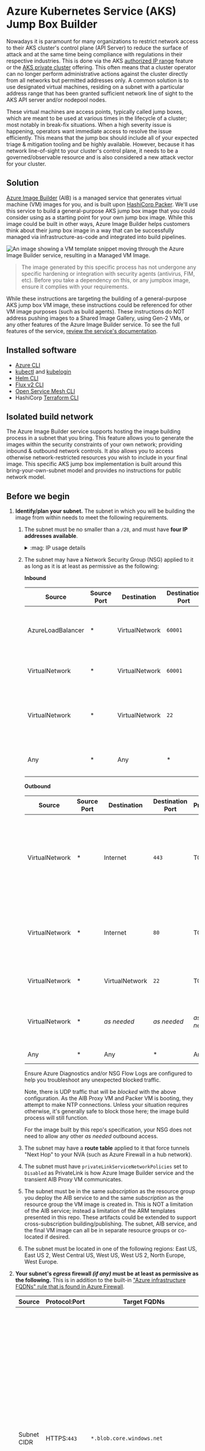 # Azure Kubernetes Service (AKS) Jump Box Builder

Nowadays it is paramount for many organizations to restrict network access to their AKS cluster's control plane (API Server) to reduce the surface of attack and at the same time being compliance with regulations in their respective industries. This is done via the AKS [authorized IP range](https://docs.microsoft.com/azure/aks/api-server-authorized-ip-ranges) feature or the [AKS private cluster](https://docs.microsoft.com/azure/aks/private-clusters) offering. This often means that a cluster operator can no longer perform administrative actions against the cluster directly from all networks but permitted addresses only. A common solution is to use designated virtual machines, residing on a subnet with a particular address range that has been granted sufficient network line of sight to the AKS API server and/or nodepool nodes.

These virtual machines are access points, typically called jump boxes, which are meant to be used at various times in the lifecycle of a cluster; most notably in break-fix situations. When a high severity issue is happening, operators want immediate access to resolve the issue efficiently. This means that the jump box should include all of your expected triage & mitigation tooling and be highly available. However, because it has network line-of-sight to your cluster's control plane, it needs to be a governed/observable resource and is also considered a new attack vector for your cluster.

## Solution

[Azure Image Builder](https://docs.microsoft.com/azure/virtual-machines/image-builder-overview) (AIB) is a managed service that generates virtual machine (VM) images for you, and is built upon [HashiCorp Packer](https://www.packer.io). We'll use this service to build a general-purpose AKS jump box image that you could consider using as a starting point for your own jump box image. While this image could be built in other ways, Azure Image Builder helps customers think about their jump box image in a way that can be successfully managed via infrastructure-as-code and integrated into build pipelines.

![An image showing a VM template snippet moving through the Azure Image Builder service, resulting in a Managed VM Image.](./image-builder-process.png)

> The image generated by this specific process has not undergone any specific hardening or integration with security agents (antivirus, FIM, etc). Before you take a dependency on this, or any jumpbox image, ensure it complies with your requirements.

While these instructions are targeting the building of a general-purpose AKS jump box VM image, these instructions could be referenced for other VM image purposes (such as build agents). These instructions do NOT address pushing images to a Shared Image Gallery, using Gen-2 VMs, or any other features of the Azure Image Builder service. To see the full features of the service, [review the service's documentation](https://docs.microsoft.com/azure/virtual-machines/image-builder-overview).

## Installed software

* [Azure CLI](https://docs.microsoft.com/cli/azure/what-is-azure-cli)
* [kubectl](https://kubernetes.io/docs/reference/kubectl/overview/) and [kubelogin](https://github.com/Azure/kubelogin)
* [Helm CLI](https://helm.sh)
* [Flux v2 CLI](https://fluxcd.io)
* [Open Service Mesh CLI](https://openservicemesh.io)
* HashiCorp [Terraform CLI](https://www.terraform.io)

## Isolated build network

The Azure Image Builder service supports hosting the image building process in a subnet that you bring. This feature allows you to generate the images within the security constraints of your own network; providing inbound & outbound network controls. It also allows you to access otherwise network-restricted resources you wish to include in your final image. This specific AKS jump box implementation is built around this bring-your-own-subnet model and provides no instructions for public network model.

## Before we begin

1. **Identify/plan your subnet.** The subnet in which you will be building the image from within needs to meet the following requirements.
   1. The subnet must be no smaller than a `/28`, and must have **four IP addresses available**.

      <details>
      <summary>:mag: IP usage details</summary>

      * Azure Load Balancer (Internal/Standard)
      * NIC attached to the AIB Proxy VM (Orchestrates the building of the image.)
      * NIC for PrivateLink (Allows connectivity between the AIB Service and the AIB Proxy VM.)
      * NIC attached to the Packer VM (Used to build the final image.)
      </details>

   1. The subnet may have a Network Security Group (NSG) applied to it as long as it is at least as permissive as the following:

        **Inbound**

        | Source            | Source Port | Destination    | Destination Port | Protocol | Action | Reason                                                                     |
        |-------------------|-------------|----------------|------------------|----------|--------|----------------------------------------------------------------------------|
        | AzureLoadBalancer | *           | VirtualNetwork | `60001`          | TCP      | Allow  | LoadBalancer Health Probe to AIB Proxy VM (`60001` is SSH on the Proxy VM) |
        | VirtualNetwork    | *           | VirtualNetwork | `60001`          | TCP      | Allow  | From AIB PrivateLink IP to AIB Proxy VM                                    |
        | VirtualNetwork    | *           | VirtualNetwork | `22`             | TCP      | Allow  | For Packer VM to receive an SSH connection from the AIB Proxy VM           |
        | Any               | *           | Any            | *                | Any      | Deny   | Block all other inbound traffic                                            |

        **Outbound**

        | Source         | Source Port | Destination    | Destination Port | Protocol    | Action | Reason                           |
        |----------------|-------------|----------------|------------------|-------------|--------|----------------------------------|
        | VirtualNetwork | *           | Internet       | `443`            | TCP         | Allow  | For AIB Proxy VM to communicate to Azure Management APIs & Azure Storage (for logs and VHD image). And for Packer VM to install tooling. This traffic can be optionally restricted further in your egress firewall solution.  |
        | VirtualNetwork | *           | Internet       | `80`             | TCP         | Allow  | For Packer VM to handle apt-get update/upgrade/install requests. This traffic can be optionally restricted further in your egress firewall solution. |
        | VirtualNetwork | *           | VirtualNetwork | `22`             | TCP         | Allow  | For AIB Proxy VM to connect to Packer VM via SSH to initiate image build. |
        | VirtualNetwork | *           | _as needed_    | _as needed_      | _as needed_ | Allow  | For Packer VM to access any additional resources your Packer specification uses as part of the build process |
        | Any            | *           | Any            | *                | Any         | Deny   | Block all other outbound traffic |

        Ensure Azure Diagnostics and/or NSG Flow Logs are configured to help you troubleshoot any unexpected blocked traffic.

        Note, there is UDP traffic that will be _blocked_ with the above configuration. As the AIB Proxy VM and Packer VM is booting, they attempt to make NTP connections. Unless your situation requires otherwise, it's generally safe to block those here; the image build process will still function.

        For the image built by this repo's specification, your NSG does not need to allow any other _as needed_ outbound access.

   1. The subnet may have a **route table** applied to it that force tunnels "Next Hop" to your NVA (such as Azure Firewall in a hub network).
   1. The subnet must have `privateLinkServiceNetworkPolicies` set to `Disabled` as PrivateLink is how Azure Image Builder service and the transient AIB Proxy VM communicates.
   1. The subnet must be in the same _subscription_ as the resource group you deploy the AIB service to and the same _subscription_ as the resource group the VM image is created in. This is NOT a limitation of the AIB service; instead a limitation of the ARM templates presented in this repo. These artifacts could be extended to support cross-subscription building/publishing. The subnet, AIB service, and the final VM image can all be in separate resource groups or co-located if desired.
   1. The subnet must be located in one of the following regions: East US, East US 2, West Central US, West US, West US 2, North Europe, West Europe.
1. **Your subnet's _egress_ firewall _(if any)_ must be at least as permissive as the following.** This is in addition to the built-in ["Azure infrastructure FQDNs" rule that is found in Azure Firewall](https://docs.microsoft.com/azure/firewall/infrastructure-fqdns).

    | Source      | Protocol:Port | Target FQDNs                         | Reason  |
    |-------------|---------------|--------------------------------------|---------|
    | Subnet CIDR | HTTPS:`443`   | `*.blob.core.windows.net`            | AIB will dynamically create a blob storage account when an image is being built. The AIB operation logs will be stored in that storage account. Along with other transient runtime usage, and the final image will be staged in there as well. It's not possible to know the name of this storage account ahead of time to make this rule more specific. |
    | Subnet CIDR | HTTPS:`443`   | `management.azure.com`               | Allows AIB VMs to communicate with Azure Management APIs |
    | Subnet CIDR | HTTP:`80`     | `azure.archive.ubuntu.com`           | Allows Packer VM to run apt-get commands      |
    | Subnet CIDR | HTTP:`80`     | `archive.ubuntu.com`                 | Allows Packer VM to run apt-get commands      |
    | Subnet CIDR | HTTP:`80`<br>HTTPS:`443` | `packages.microsoft.com`  | Allows Packer VM to run apt-get commands      |
    | Subnet CIDR | HTTP:`80`     | `security.ubuntu.com`                | Allows Packer VM to run apt-get commands      |
    | Subnet CIDR | HTTPS:`443`   | `azurecliprod.blob.core.windows.net` | Allows Packer VM to get az cli install script |
    | Subnet CIDR | HTTPS:`443`   | `aka.ms`                             | Allows Packer VM to get az cli install script |
    | Subnet CIDR | HTTPS:`443`   | `storage.googleapis.com`             | Allows Packer VM to get kubectl               |
    | Subnet CIDR | HTTPS:`443`   | `api.github.com`                     | Allows Packer VM to get kubelogin and flux    |
    | Subnet CIDR | HTTPS:`443`   | `github.com`                         | Allows Packer VM to get kubelogin and osm     |
    | Subnet CIDR | HTTPS:`443`   | `raw.githubusercontent.com`          | Allows Packer VM to get helm install script   |
    | Subnet CIDR | HTTPS:`443`   | `get.helm.sh`                        | Allows Packer VM to get helm                  |
    | Subnet CIDR | HTTPS:`443`   | `*.s3.amazonaws.com`                 | Allows Packer VM to get helm, flux, osm       |
    | Subnet CIDR | HTTPS:`443`   | `toolkit.fluxcd.io`                  | Allows Packer VM to get flux                  |
    | Subnet CIDR | HTTPS:`443`   | `releases.hashicorp.com`             | Allows Packer VM to get terraform             |
    | Subnet CIDR | _as needed_   | _as needed_                          | Any endpoints your image's configuration specification uses as part of the build process. |

    For the image built by this repo's specification, your NVA does not need to allow any other _as needed_ outbound access. There are a few additional HTTPS connections made while the two transient AIB VMs boot (e.g. `api.snapcraft.io`, `entropy.ubunutu.com`, `changelogs.ubunutu.com`). Unless you have a specific reason to allow them, those are safe to block and will not prevent this process from functioning. If you don't block UDP connections at the subnet's NSG, you'll also be blocking NTP (`UDP`:`123`) traffic with the above rules. Unless you have a specific reason to allow it, this too is safe to block. NTP is invoked as the two transient AIB VMs boot.

    Note, because we're applying least privileged network access here, these rules might become out of date. If you're having network access issues while building your image, check that you're not blocking a new endpoint that's necessary to open.
1. Ensure you have **sufficient Azure permissions**.

    | Action                               | Scope(s)                                             | Reason             |
    |--------------------------------------|------------------------------------------------------|--------------------|
    | Ability to create custom azure roles | Subscription                                         | _Optional._ Used to define least-privileges on the AIB service's managed identity. |
    | Ability to create role assignments   | Target Virtual Network<br>Final Image Resource Group | Used to assign Azure RBAC roles to the AIB service's managed identity. |
    | Ability to create resource groups    | Subscription                                         | _Optional._ Needed if new resource groups are created for this.        |
    | Ability to register preview features | Subscription                                         | While AIB is in preview, needed to enable the service.                 |
    | Contributor                          | Resource Group (with AIB service resources)          | Deploy AIB service resources such as a Managed Identity and Virtual Machine Image Template |
1. **Ensure you accept the risk of preview features**. Azure Image Builder Service is currently in _Public Preview_ and, as with any preview, the service does not come with support, is subject to breaking changes, and supporting material (such as this repo) is maintained in low-priority manor. For more information, see [Supplemental Terms of Use for Microsoft Azure Previews](https://azure.microsoft.com/support/legal/preview-supplemental-terms/).
1. **Ensure you're okay with the Azure Marketplace Ubuntu 18.04 LTS as your base image.** Azure Image Builder supports more base OS images than the one selected in this implementation, however images other than the one selected here have not been evaluated with regard to the above networking restrictions. If you choose to use a different base image, you may need to adjust various elements of these instructions.
1. **Ensure you're okay with an "Infrastructure Resource Group" being created on your behalf.** The Azure Image Builder service will create, be assigned permissions to, and delete a "infrastructure" resource group that is prefixed with `IT_`. This is a requirement for this service and is much like the `MC_` infrastructure resource group for AKS. It will be in existence as long as you keep the virtual machine image template resource deployed.

## :rocket: Deploy Azure Image Builder service

### Prerequisites

1. **Latest [Azure CLI installed](https://docs.microsoft.com/cli/azure/install-azure-cli?view=azure-cli-latest)** or you can perform this from Azure Cloud Shell by clicking below.

   [![Launch Azure Cloud Shell](https://docs.microsoft.com/azure/includes/media/cloud-shell-try-it/launchcloudshell.png)](https://shell.azure.com)

   > :bulb: The steps shown here use Bash shell commands. On Windows, you can use the [Windows Subsystem for Linux](https://docs.microsoft.com/windows/wsl/about#what-is-wsl-2) to run Bash.

1. **Enable the Azure Image Builder service** on your subscription. While the Azure Image Builder is in preview, you need to [register the feature](https://docs.microsoft.com/azure/virtual-machines/linux/image-builder#register-the-features).

   ```bash
   az feature register --namespace Microsoft.VirtualMachineImages --name VirtualMachineTemplatePreview
   ```

   Wait for the feature to be in the "Registered" state; this may take up to 15 minutes. You can check this status by running the following command.

   ```bash
   az feature show --namespace Microsoft.VirtualMachineImages --name VirtualMachineTemplatePreview
   ```

   Once the feature is enabled, re-register the `Microsoft.VirtualMachineImages` provider.

   ```bash
   az provider register -n Microsoft.VirtualMachineImages
   ```

### Perform deployment

1. **Select (or create) a subnet.** This subnet will be used to hold the networking components for the AIB service Proxy VM and Packer VM. This subnet needs to align with the requirements detailed above (_or be more permissive_). This subnet does NOT need access to any AKS cluster. You'll need the following information.

   * Subnet's Name (e.g. `snet-imagebuilder`)
   * Subnet's Virtual Network Name (e.g. `vnet-imagebuilder`)
   * Subnet's Resource Group Name (e.g. `rg-enterprise-networking-spokes`)
   * Subnet's Azure Region (e.g. `eastus2`)

   [//]: # (An example of a network that satisfies all networking requirements and is maximally locked down can be found in the !!!TODO LINK TO REGULATED AKS WORK!!!. If you deploy that example up and through the "Networking" steps, you'll have a subnet, NSG, and egress firewall you can use as a starting point for the remaining steps.)

   **To simply try this out in a pre-production environment without added network rules, you can simply choose/create a `/28` (or larger) subnet that has no associated NSG or outbound egress firewall rules.**

   ```bash
   az network vnet create -g rg-enterprise-networking-spokes -n vnet-imagebuilder --address-prefix 10.0.0.0/28 --subnet-name snet-imagebuilder -l eastus2
   ```

1. **Deploy Azure RBAC custom roles.** _Optional._

   Deploy the two custom Azure RBAC roles to the subscription that define the **least privilege permissions necessary** for Azure Image Builder to build and distribute an image. If you do not perform this step, you'll need to provide more permissive role assignments than necessary in a future step.

   ```bash
   az deployment sub create -u https://raw.githubusercontent.com/mspnp/aks-jumpbox-imagebuilder/main/createsubscriptionroles.json -l centralus -n aibcustomroles

   export NETWORK_CONTRIBUTOR_ROLE=$(az deployment sub show -n aibcustomroles --query 'properties.outputs.roleResourceIds.value.customImageBuilderNetworkingRole.guid' -o tsv)
   export IMAGE_CONTRIBUTOR_ROLE=$(az deployment sub show -n aibcustomroles --query 'properties.outputs.roleResourceIds.value.customImageBuilderImageCreationRole.guid' -o tsv)
   ```

1. **Select (or create) the Azure Image Builder resource group.**

   Create a new, or choose an existing, resource group to hold the Azure Image Builder's service Managed Identity and image template resources. This resource group is typically not the one you deploy your AKS jump box image to nor the resource group containing your AIB subnet. However, it could be any of those, if desired.

   Identify the resource group name.

   ```bash
   export RESOURCE_GROUP_AIB=rg-imagebuilders
   ```

   Create the resource group, if not already existing. The location identified here will not matter.

   ```bash
   az group create $RESOURCE_GROUP_AIB -l centralus
   ```

1. **Clone this repo locally.** _Optional._

   This will allow you to edit the `azuredeploy.parameters.json` file to include your specific values.

   ```bash
   git clone https://github.com/mspnp/aks-jumpbox-imagebuilder

   cd aks-jumpbox-imagebuilder
   ```

1. **Deploy AIB service's Managed Identity and assign Azure RBAC roles.**

   Now you'll deploy the AIB service's Managed Identity, assign it Azure RBAC permissions, and deploy your AKS jump box image template. This does not perform the image build, but simply gets the definition of the image deployed to Azure as a managed resource, and sets up the AIB service's identity such that it can build the image in its transient compute resources.

   Option 1: _Requires cloned repo._

   Update the values in `azuredeploy.parameters.json` to align with your environment. Specifically you'll be setting parameter values with the target subnet (from Step 1 above) in which the image will be built from within, what RBAC roles the service's Managed Identity will receive, and where the built image resource will be distributed to.

   ```bash
   az deployment group create -g $RESOURCE_GROUP_AIB -f azuredeploy.json -p "@azuredeploy.parameters.json" -n aibaksjumpboximgtemplate

   export RESOURCE_GROUP_IMAGE=$(az deployment group show -g $RESOURCE_GROUP_AIB -n aibaksjumpboximgtemplate --query 'properties.parameters.imageDestinationResourceGroupName.value' -o tsv)
   ```

   Option 2:

   Deploy without parameters file, setting the values below as appropriate. The first our are target virtual network values, the next two are the custom role ids (or fallbacks if custom roles are not able to be used), and the final is the resource group you wish the built managed image resource to be deployed to.

   ```bash
   export RESOURCE_GROUP_VNET="rg-enterprise-networking-spokes"
   export VNET_NAME="vnet-imagebuilder"
   export SNET_NAME="snet-imagebuilder"
   export VNET_LOCATION="eastus2"
   export NETWORK_CONTRIBUTOR_ROLE=$(NETWORK_CONTRIBUTOR_ROLE:-4d97b98b-1d4f-4787-a291-c67834d212e7) # Use custom role, or default to extra permissive Network Contributor role
   export IMAGE_CONTRIBUTOR_ROLE=$(IMAGE_CONTRIBUTOR_ROLE:-b24988ac-6180-42a0-ab88-20f7382dd24c)     # Use custom role, or default to extra permissive Contributor role
   export RESOURCE_GROUP_IMAGE="rg-mycluster"

   az deployment group create -g $RESOURCE_GROUP_AIB -f https://raw.githubusercontent.com/mspnp/aks-jumpbox-imagebuilder/main/azuredeploy.json -p buildInVnetResourceGroupName=${RESOURCE_GROUP_VNET} buildInVnetName=${VNET_NAME} buildInVnetSubnetName=${SNET_NAME} location=${VNET_LOCATION} imageBuilderNetworkingRoleGuid=${NETWORK_CONTRIBUTOR_ROLE} imageBuilderImageCreationRoleGuid=${IMAGE_CONTRIBUTOR_ROLE} imageDestinationResourceGroupName=${RESOURCE_GROUP_IMAGE} -n aibaksjumpboximgtemplate
   ```

1. **Review deployment results.**

   After the prior step completes, in the Azure Portal you'll see a new `IT_` infrastructure resource group was created. There is nothing in this resource group at the moment, but your Managed Identity is a _Contributor_ to this resource group. When you build the image (next step), this resource group will be populated with an internal load balancer, a private link connection, and two VMs. This is transient compute for Azure Image Builder to perform the image build. It will also contain a storage account in which logs of the image building process can be found.

   Your Managed Identity is also now an _Azure Image Builder Service Network Joiner_ (or _Network Contributor_ if you didn't create custom roles), on the virtual network (`VNET_NAME`) in which the build will take place.

   And finally, your Managed Identity is also now an _Image Contributor_ (or _Contributor_ if you didn't create custom roles), on the resource group in which the managed VM image resource will be deployed to (`RESOURCE_GROUP_IMAGE`). Note: While we assigned this role in the prior ARM template, this specific role assignment can technically be assigned immediately before building the AKS image template. It's applied here for simplicity only, since we are immediately building the image in the next step.

   Your image template is a _hidden_ resource in the resource group (`RESOURCE_GROUP_AIB`) containing the service's Managed Identity.

1. **Build your jump box image.**

   At this point, an VM image can now be constructed by AIB from the deployed image template deployed to the AIB resource group (`RESOURCE_GROUP_AIB`). Invoking the following command will kick off an image build, delivering the final image to the designated resource group defined above (`RESOURCE_GROUP_IMAGE`).

   ```bash
   export IMAGE_TEMPLATE_NAME=$(az deployment group show -g $RESOURCE_GROUP_AIB -n aibaksjumpboximgtemplate --query 'properties.outputs.imageTemplateName.value' -o tsv)

   # This command may take up to 30 minutes to execute.
   az image builder run -n $IMAGE_TEMPLATE_NAME -g $RESOURCE_GROUP_AIB
   ```

   During this process, if you check the `IT_` infrastructure resource group, you'll see the transient resources be created, and once the Packer VM is started, you'll start to see logs in the `packerlogs` container in the storage account created in this resource group.  Once this completes, you now have a custom VM Managed Image resource created in your designated resource group (`RESOURCE_GROUP_IMAGE`). The `IT_` infrastructure resource group will only contain a storage account, as all other transient compute was automatically deprovisioned.

   If AIB service runs into any problems while executing, verify your network aligns with the specifications and also refer to the documented [troubleshooting steps](https://docs.microsoft.com/azure/virtual-machines/linux/image-builder-troubleshoot).

## :heavy_check_mark: Try your image

Now that you have a managed VM image designed for AKS jump box operations, you can create a Virtual Machine or Virtual Machine Scale Set based off of that image. Simply place that compute in a secured subnet with network line-of-sight to your AKS Cluster API Server (and/or nodepool nodes), provide your user(s) & SSH public key(s), and connect to Azure Monitor for host and log capture. Once running, you can connect to your VM or a VMSS instance jump box via Azure Bastion. Once connected; `az login` and validate connectivity to your AKS cluster and expected resources.

## :broom: Clean up resources

1. **Capture any log data desired to be retained.**

   If you wish to review or retain any logs generated during the image building process, copy out the log file from the storage account in the `IT_` infrastructure resource group.  You'll find a `customization.log` file in a container called `packerlogs`.  All other containers can be ignored, as they were used as transient storage for runtime operations.

1. **Remove _Image Contributor_ role assignment.** _Optional._

   The _Image Contributor_ (or _Contributor_ if not using custom roles) role assignment on the target resource group for the AIB service is only necessary while actively building an image. If you do not plan on building a new image immediately, consider removing the role assignment between AIB's Managed Identity and the destination resource group.

   ```bash
   export AIB_MANAGED_IDENTITY=$(az deployment group show -g $RESOURCE_GROUP_AIB -n aibaksjumpboximgtemplate --query 'properties.outputs.builderIdentityResource.value.principalId' -o tsv)
   export SUBSCRIPTION_ID=$(az account show --query 'id' -o tsv)

   az role assignment delete --assignee $AIB_MANAGED_IDENTITY --role $IMAGE_CONTRIBUTOR_ROLE --scope /subscriptions/${SUBSCRIPTION_ID}/resourceGroups/${RESOURCE_GROUP_IMAGE}
   ```

   Before you deploy the template again, you'll need to ensure this role assignment is reapplied. This permission's existence isn't "checked for" until after the image is built and is about to be deployed. So if this role isn't assigned, you won't see an error until the last step is being performed in the image build process.

1. **Delete virtual machine image template.** _Optional._

   If you do not plan on deploying from this _specific_ image template again, then you can delete the image template resource. Note, a modification of the template or deployment target will create a NEW template, so the only reason you'd deploy this _specific_ template again is if you deleted the generated VM image and wanted to recreate it in the same resource group, or you wanted to update the existing AKS jump box image using the latest VM base image or updated configurations (e.g. latest Azure CLI).

   This action will also delete the `IT_` infrastructure resource group, including the storage account remaining in it. _Ensure you've saved all logs required before performing this action._

   ```bash
   az resource delete --resource-group $RESOURCE_GROUP_AIB --resource-type Microsoft.VirtualMachineImages/imageTemplates -n $IMAGE_TEMPLATE_NAME
   ```

   Deleting the image template resource and ostensibly the `IT_` infrastructure resource group will NOT delete any VM images created from this template or impact any running compute using the generated VM images.

1. **Delete remaining resources.**

   All that remains of the Azure Image Builder infrastructure at this point is just the Managed Identity, its role assignment to the Virtual Network in which the builds take place, and the subnet in which the builds take place. If building images is a bespoke action and you'd rather remove the remaining resources; deploying them JIT before another image build, you can remove the remaining resources.

   If retaining the virtual network, then delete the _Azure Image Builder Service Network Joiner_ (or _Network Contributor_ if not using custom roles) role assignment on the virtual network. If deleting the virtual network, then you can simply remove the vnet and this role assignment will be removed automatically.

   ```bash
   export AIB_MANAGED_IDENTITY=$(AIB_MANAGED_IDENTITY:-az deployment group show -g $RESOURCE_GROUP_AIB -n aibaksjumpboximgtemplate --query 'properties.outputs.builderIdentityResource.value.principalId' -o tsv)
   export VNET_ID=$(az deployment group show -g $RESOURCE_GROUP_AIB -n aibaksjumpboximgtemplate --query 'properties.outputs.vnetResourceId.value' -o tsv)

   az role assignment delete --assignee $AIB_MANAGED_IDENTITY --role $NETWORK_CONTRIBUTOR_ROLE --scope $VNET_ID
   ```

   Delete the Managed Identity. Note, deleting the Managed Identity does NOT remove role assignments to it. See the steps above for removing role assignments used by this identity if retaining the virtual network or virtual machine image longer than the Managed Identity.

   ```bash
   export AIB_MANAGED_IDENTITY_ID=$(az deployment group show -g $RESOURCE_GROUP_AIB -n aibaksjumpboximgtemplate --query 'properties.outputs.builderIdentityResourceId.value' -o tsv)

   az identity delete --ids $AIB_MANAGED_IDENTITY_ID
   ```

   Deleting these remaining resources will NOT delete any images created from this template or impact any running compute using the generated VM images.

## Costs

There is no cost for Azure Image Builder service directly; instead of the costs of the transient resources deployed to the (`IT_`) infrastructure resource group and related network costs comprise the bulk of the cost. See the [Costs](https://docs.microsoft.com/azure/virtual-machines/image-builder-overview#costs) section of the Azure Image Builder service's docs.

## :closed_lock_with_key: Security

This jump box image and its creation process has not been fully hardened. For example, the jump box image is pulling package updates from Ubuntu and Microsoft public servers; additionally, Azure CLI, Helm, and Terraform are installed straight from the Internet. Ensure even processes like these adhere to your organizational policies; pulling updates from your organization's package servers, and storing well-known 3rd party dependencies in trusted locations. If all necessary resources have been brought "network-local" the NSG and Azure Firewall allowances can be made even tighter. Also apply any standard OS hardening procedures your organization requires for privileged access machines. A jump box is an attack vector that needs to be considered when evaluating any particular access solution.

## See also

* For more examples of using the Azure Image Builder service, see [Daniel Sol's github repository](https://github.com/danielsollondon/azvmimagebuilder).
* For AKS architecture, see [AKS Baseline Cluster](https://aka.ms/architecture/aks-baseline).

## Contributions

Please see our [contributor guide](./CONTRIBUTING.md).

This project has adopted the [Microsoft Open Source Code of Conduct](https://opensource.microsoft.com/codeofconduct/). For more information see the [Code of Conduct FAQ](https://opensource.microsoft.com/codeofconduct/faq/) or contact <opencode@microsoft.com> with any additional questions or comments.

With :heart: from Microsoft Patterns & Practices, [Azure Architecture Center](https://aka.ms/architecture).
